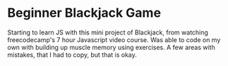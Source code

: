# Beginner Blackjack Game
Starting to learn JS with this mini project of Blackjack, from watching freecodecamp's 7 hour Javascript video course.
Was able to code on my own with building up muscle memory using exercises.
A few areas with mistakes, that I had to copy, but that is okay.
